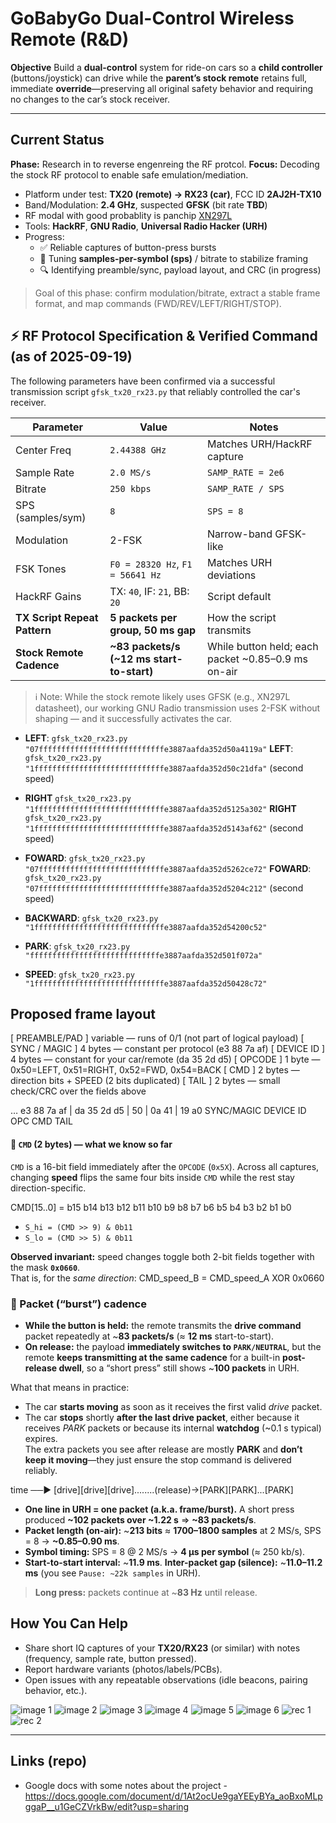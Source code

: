 # GoBabyGo Dual-Control Wireless Remote (R\&D)

**Objective**
Build a **dual-control** system for ride-on cars so a **child controller** (buttons/joystick) can drive while the **parent’s stock remote** retains full, immediate **override**—preserving all original safety behavior and requiring no changes to the car’s stock receiver.

---

## Current Status

**Phase:** Research in to reverse engenreing the RF protcol.
**Focus:** Decoding the stock RF protocol to enable safe emulation/mediation.

* Platform under test: **TX20 (remote) → RX23 (car)**, FCC ID **2AJ2H-TX10**
* Band/Modulation: **2.4 GHz**, suspected **GFSK** (bit rate **TBD**)
* RF modal with good probablity is panchip [XN297L](https://www.panchip.com/static/upload/file/20190916/1568621331607821.pdf)
* Tools: **HackRF**, **GNU Radio**, **Universal Radio Hacker (URH)**
* Progress:
  * ✅ Reliable captures of button-press bursts
  * 🔄 Tuning **samples-per-symbol (sps)** / bitrate to stabilize framing
  * 🔍 Identifying preamble/sync, payload layout, and CRC (in progress)

> Goal of this phase: confirm modulation/bitrate, extract a stable frame format, and map commands (FWD/REV/LEFT/RIGHT/STOP).

## ⚡️ RF Protocol Specification & Verified Command (as of 2025-09-19)
The following parameters have been confirmed via a successful transmission script `gfsk_tx20_rx23.py` that reliably controlled the car's receiver.

| Parameter                   | Value                                | Notes                          |
| --------------------------- | ------------------------------------ | ------------------------------ |
| Center Freq                 | `2.44388 GHz`                        | Matches URH/HackRF capture     |
| Sample Rate                 | `2.0 MS/s`                           | `SAMP_RATE = 2e6`              |
| Bitrate                     | `250 kbps`                           | `SAMP_RATE / SPS`              |
| SPS (samples/sym)           | `8`                                  | `SPS = 8`                      |
| Modulation                  | 2-FSK                                | Narrow-band GFSK-like          |
| FSK Tones                   | `F0 = 28320 Hz`, `F1 = 56641 Hz`     | Matches URH deviations         |
| HackRF Gains                | TX: `40`, IF: `21`, BB: `20`         | Script default                 |
| **TX Script Repeat Pattern**| **5 packets per group, 50 ms gap**   | How the script transmits       |
| **Stock Remote Cadence**    | **~83 packets/s (~12 ms start-to-start)** | While button held; each packet ~0.85–0.9 ms on-air |


> ℹ️ Note: While the stock remote likely uses GFSK (e.g., XN297L datasheet), our working GNU Radio transmission uses 2-FSK without shaping — and it successfully activates the car.

* **LEFT**: `gfsk_tx20_rx23.py "07ffffffffffffffffffffffffffffe3887aafda352d50a4119a"`
  **LEFT**: `gfsk_tx20_rx23.py "1fffffffffffffffffffffffffffffe3887aafda352d50c21dfa"` (second speed)


* **RIGHT** `gfsk_tx20_rx23.py "1fffffffffffffffffffffffffffffe3887aafda352d5125a302"`
  **RIGHT** `gfsk_tx20_rx23.py "1fffffffffffffffffffffffffffffe3887aafda352d5143af62"` (second speed)

* **FOWARD**: `gfsk_tx20_rx23.py "07ffffffffffffffffffffffffffffe3887aafda352d5262ce72"`
  **FOWARD**: `gfsk_tx20_rx23.py "07ffffffffffffffffffffffffffffe3887aafda352d5204c212"` (second speed)

* **BACKWARD**: `gfsk_tx20_rx23.py "1fffffffffffffffffffffffffffffe3887aafda352d54200c52"`

* **PARK**: `gfsk_tx20_rx23.py  "fffffffffffffffffffffffffffffe3887aafda352d501f072a"`

* **SPEED**: `gfsk_tx20_rx23.py "1fffffffffffffffffffffffffffffe3887aafda352d50428c72"`

## Proposed frame layout
[ PREAMBLE/PAD ]     variable  — runs of 0/1 (not part of logical payload)
[ SYNC / MAGIC ]     4 bytes   — constant per protocol (e3 88 7a af)
[ DEVICE ID ]        4 bytes   — constant for your car/remote (da 35 2d d5)
[ OPCODE ]           1 byte    — 0x50=LEFT, 0x51=RIGHT, 0x52=FWD, 0x54=BACK
[ CMD ]              2 bytes   — direction bits + SPEED (2 bits duplicated)
[ TAIL ]             2 bytes   — small check/CRC over the fields above

… e3 88 7a af | da 35 2d d5 | 50 | 0a 41 | 19 a0
  SYNC/MAGIC     DEVICE ID    OPC   CMD     TAIL

#### 🧩 `CMD` (2 bytes) — what we know so far
`CMD` is a 16-bit field immediately after the `OPCODE` (`0x5X`). Across all captures, changing **speed** flips the same four bits inside `CMD` while the rest stay direction-specific.

CMD[15..0] = b15 b14 b13 b12 b11 b10 b9 b8 b7 b6 b5 b4 b3 b2 b1 b0
- `S_hi = (CMD >> 9) & 0b11`
- `S_lo = (CMD >> 5) & 0b11`

**Observed invariant:** speed changes toggle both 2-bit fields together with the mask **`0x0660`**.  
That is, for the *same direction*:
CMD_speed_B = CMD_speed_A XOR 0x0660

### 📡 Packet (“burst”) cadence 
- **While the button is held:** the remote transmits the **drive command** packet repeatedly at ~**83 packets/s** (≈ **12 ms** start-to-start).
- **On release:** the payload **immediately switches to `PARK/NEUTRAL`**, but the remote **keeps transmitting at the same cadence** for a built-in **post-release dwell**, so a “short press” still shows ~**100 packets** in URH.

What that means in practice:

- The car **starts moving** as soon as it receives the first valid *drive* packet.
- The car **stops** shortly **after the last drive packet**, either because it receives *PARK* packets or because its internal **watchdog** (~0.1 s typical) expires.  
  The extra packets you see after release are mostly **PARK** and **don’t keep it moving**—they just ensure the stop command is delivered reliably.

time ──▶ [drive][drive][drive]........(release)→[PARK][PARK]...[PARK]

* **One line in URH = one packet (a.k.a. frame/burst).**
  A short press produced **\~102 packets over \~1.22 s** ⇒ **\~83 packets/s**.
* **Packet length (on-air):** \~**213 bits** ≈ **1700–1800 samples** at 2 MS/s, SPS = 8 → **\~0.85–0.90 ms**.
* **Symbol timing:** SPS = 8 @ 2 MS/s → **4 µs per symbol** (≈ 250 kb/s).
* **Start-to-start interval:** \~**11.9 ms**.
  **Inter-packet gap (silence):** \~**11.0–11.2 ms** (you see `Pause: ~22k samples` in URH).

> **Long press:** packets continue at \~**83 Hz** until release.


## How You Can Help

* Share short IQ captures of your **TX20/RX23** (or similar) with notes (frequency, sample rate, button pressed).
* Report hardware variants (photos/labels/PCBs).
* Open issues with any repeatable observations (idle beacons, pairing behavior, etc.).

![image 1](img/image1.jpg)
![image 2](img/image2.jpg)
![image 3](img/image3.jpg)
![image 4](img/image4.jpg)
![image 5](img/image5.jpg)
![image 6](img/image6.jpg)
![rec 1](img/rec1.png)
![rec 2](img/rec2.png)

---

## Links (repo)

* Google docs with some notes about the project -  https://docs.google.com/document/d/1At2ocUe9gaYEEyBYa_aoBxoMLpggaP__u1GeCZVrkBw/edit?usp=sharing

